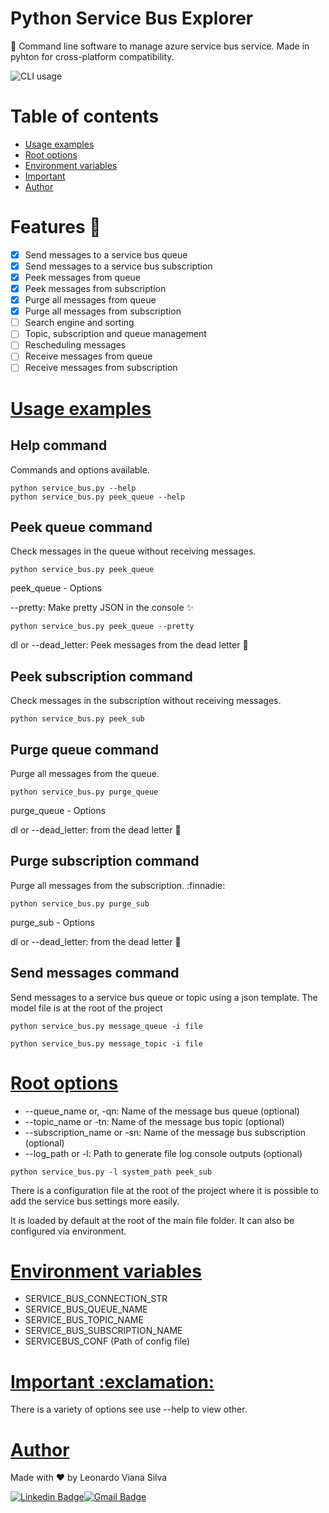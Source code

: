 # Python Service Bus Explorer

🚀 Command line software to manage azure service bus service. Made in pyhton for cross-platform compatibility.

![CLI usage](https://user-images.githubusercontent.com/3792091/117333961-dac6da00-ae6f-11eb-8bb6-44ad8cf55431.png)

# Table of contents

<!--ts-->
   * [Usage examples](#usage-examples)
   * [Root options](#root-options) 
   * [Environment variables](#environment-variables)
   * [Important](#important)
   * [Author](#author)
<!--te-->

# Features :running:

- [x] Send messages to a service bus queue
- [x] Send messages to a service bus subscription
- [x] Peek messages from queue
- [x] Peek messages from subscription
- [x] Purge all messages from queue
- [x] Purge all messages from subscription
- [ ] Search engine and sorting
- [ ] Topic, subscription and queue management
- [ ] Rescheduling messages
- [ ] Receive messages from queue
- [ ] Receive messages from subscription

<h1><a href="#usage-examples">Usage examples</a></h1>

## Help command

Commands and options available.

```console
python service_bus.py --help  
python service_bus.py peek_queue --help 
```

## Peek queue command

Check messages in the queue without receiving messages.

```console
python service_bus.py peek_queue
```

peek_queue - Options

--pretty: Make pretty JSON in the console :sparkles:

```console
python service_bus.py peek_queue --pretty
```

dl or --dead_letter:  Peek messages from the dead letter :ghost:

## Peek subscription command

Check messages in the subscription without receiving messages.

```console
python service_bus.py peek_sub
```

## Purge queue command 

Purge all messages from the queue.

```console
python service_bus.py purge_queue
```

purge_queue - Options

dl or --dead_letter:  from the dead letter :ghost:

## Purge subscription command

Purge all messages from the subscription. :finnadie:

```console
python service_bus.py purge_sub
```

purge_sub - Options

dl or --dead_letter:  from the dead letter :ghost:

## Send messages command

Send messages to a service bus queue or topic using a json template. The model file is at the root of the project

```console
python service_bus.py message_queue -i file
```

```console
python service_bus.py message_topic -i file
```

<h1><a href="#root-options">Root options</a></h1>

- --queue_name or, -qn: Name of the message bus queue (optional)
- --topic_name or -tn: Name of the message bus topic (optional)
- --subscription_name or -sn: Name of the message bus subscription (optional)
- --log_path or -l: Path to generate file log console outputs (optional)

```console
python service_bus.py -l system_path peek_sub
```

There is a configuration file at the root of the project where it is possible to add the service 
bus settings more easily. 

It is loaded by default at the root of the main file folder. It can also be configured via environment.

<h1><a href="#environment-variables">Environment variables</a></h1>

- SERVICE_BUS_CONNECTION_STR
- SERVICE_BUS_QUEUE_NAME
- SERVICE_BUS_TOPIC_NAME
- SERVICE_BUS_SUBSCRIPTION_NAME
- SERVICEBUS_CONF (Path of config file)

<h1><a href="#important">Important :exclamation:</a></h1>

There is a variety of options see use --help to view other.

<h1><a href="#author">Author</a></h1>

Made with ❤️ by Leonardo Viana Silva

[![Linkedin Badge](https://img.shields.io/badge/-Leonardo-blue?style=flat-square&logo=Linkedin&logoColor=white&link=https://www.linkedin.com/in/leonardo-viana-silva/)](https://www.linkedin.com/in/leonardo-viana-silva/)[![Gmail Badge](https://img.shields.io/badge/-leonardovsilva@gmail.com-c14438?style=flat-square&logo=Gmail&logoColor=white&link=mailto:leonardovsilva@gmail.com)](mailto:leonardovsilva@gmail.com)
